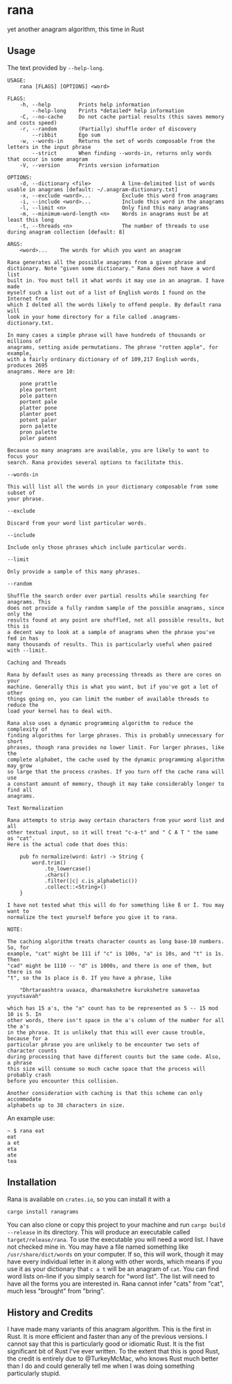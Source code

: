 # rana
yet another anagram algorithm, this time in Rust

## Usage

The text provided by `--help-long`.
```
USAGE:
    rana [FLAGS] [OPTIONS] <word>

FLAGS:
    -h, --help         Prints help information
        --help-long    Prints *detailed* help information
    -C, --no-cache     Do not cache partial results (this saves memory and costs speed)
    -r, --random       (Partially) shuffle order of discovery
        --ribbit       Ego sum
    -w, --words-in     Returns the set of words composable from the letters in the input phrase
        --strict       When finding --words-in, returns only words that occur in some anagram
    -V, --version      Prints version information

OPTIONS:
    -d, --dictionary <file>          A line-delimited list of words usable in anagrams [default: ~/.anagram-dictionary.txt]
    -x, --exclude <word>...          Exclude this word from anagrams
    -i, --include <word>...          Include this word in the anagrams
    -l, --limit <n>                  Only find this many anagrams
    -m, --minimum-word-length <n>    Words in anagrams must be at least this long
    -t, --threads <n>                The number of threads to use during anagram collection [default: 8]

ARGS:
    <word>...    The words for which you want an anagram

Rana generates all the possible anagrams from a given phrase and
dictionary. Note "given some dictionary." Rana does not have a word list
built in. You must tell it what words it may use in an anagram. I have made
myself such a list out of a list of English words I found on the Internet from
which I delted all the words likely to offend people. By default rana will
look in your home directory for a file called .anagrams-dictionary.txt.

In many cases a simple phrase will have hundreds of thousands or millions of
anagrams, setting aside permutations. The phrase "rotten apple", for example,
with a fairly ordinary dictionary of of 109,217 English words, produces 2695
anagrams. Here are 10:

    pone prattle
    plea portent
    pole pattern
    portent pale
    platter pone
    planter poet
    potent paler
    porn palette
    pron palette
    poler patent

Because so many anagrams are available, you are likely to want to focus your
search. Rana provides several options to facilitate this.

--words-in

This will list all the words in your dictionary composable from some subset of
your phrase.

--exclude

Discard from your word list particular words.

--include

Include only those phrases which include particular words.

--limit

Only provide a sample of this many phrases.

--random

Shuffle the search order over partial results while searching for anagrams. This
does not provide a fully random sample of the possible anagrams, since only the
results found at any point are shuffled, not all possible results, but this is
a decent way to look at a sample of anagrams when the phrase you've fed in has
many thousands of results. This is particularly useful when paired with --limit.

Caching and Threads

Rana by default uses as many processing threads as there are cores on your
machine. Generally this is what you want, but if you've got a lot of other
things going on, you can limit the number of available threads to reduce the
load your kernel has to deal with.

Rana also uses a dynamic programming algorithm to reduce the complexity of
finding algorithms for large phrases. This is probably unnecessary for short
phrases, though rana provides no lower limit. For larger phrases, like the
complete alphabet, the cache used by the dynamic programming algorithm may grow
so large that the process crashes. If you turn off the cache rana will use
a constant amount of memory, though it may take considerably longer to find all
anagrams.

Text Normalization

Rana attempts to strip away certain characters from your word list and all
other textual input, so it will treat "c-a-t" and " C A T " the same as "cat".
Here is the actual code that does this:

    pub fn normalize(word: &str) -> String {
        word.trim()
            .to_lowercase()
            .chars()
            .filter(|c| c.is_alphabetic())
            .collect::<String>()
    }

I have not tested what this will do for something like ß or Í. You may want to
normalize the text yourself before you give it to rana.

NOTE:

The caching algorithm treats character counts as long base-10 numbers. So, for
example, "cat" might be 111 if "c" is 100s, "a" is 10s, and "t" is 1s. Then
"cad" might be 1110 -- "d" is 1000s, and there is one of them, but there is no
"t", so the 1s place is 0. If you have a phrase, like

    "Dhrtaraashtra uvaaca, dharmakshetre kurukshetre samavetaa yuyutsavah"

which has 15 a's, the "a" count has to be represented as 5 -- 15 mod 10 is 5. In
other words, there isn't space in the a's column of the number for all the a's
in the phrase. It is unlikely that this will ever cause trouble, because for a
particular phrase you are unlikely to be encounter two sets of character counts
during processing that have different counts but the same code. Also, a phrase
this size will consume so much cache space that the process will probably crash
before you encounter this collision.

Another consideration with caching is that this scheme can only accommodate
alphabets up to 38 characters in size.
```

An example use:

```
~ $ rana eat
eat
a et
eta
ate
tea
```

## Installation

Rana is available on `crates.io`, so you can install it with a

    cargo install ranagrams

You can also clone or copy this project to your machine and run
`cargo build --release` in its directory. This will produce an executable called
`target/release/rana`. To use the executable you will need a word list. I have
not checked mine in. You may have a file named something like
`/usr/share/dict/words` on your computer. If so, this will work, though it may
have every individual letter in it along with other words, which means if you
use it as your dictionary that `c a t` will be an anagram of `cat`. You can find
word lists on-line if you simply search for "word list". The list will need to
have all the forms you are interested in. Rana cannot infer "cats" from "cat",
much less "brought" from "bring".

## History and Credits

I have made many variants of this anagram algorithm. This is the first in Rust.
It is more efficient and faster than any of the previous versions. I cannot say
that this is particularly good or idiomatic Rust. It is the fist significant
bit of Rust I've ever written. To the extent that this is good Rust, the credit
is entirely due to @TurkeyMcMac, who knows Rust much better than I do and could
generally tell me when I was doing something particularly stupid.

